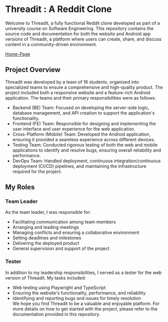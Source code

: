 # Threadit : A Reddit Clone

Welcome to Threadit, a fully functional Reddit clone developed as part of a university course on Software Engineering. This repository contains the source code and documentation for both the website and Android app versions of Threadit, a platform where users can create, share, and discuss content in a community-driven environment.  

[Home-Page](https://github.com/alhusseingamal/Reddit-Clone/blob/main/threadit-home-page.png)

## Project Overview  
Threadit was developed by a team of 18 students, organized into specialized teams to ensure a comprehensive and high-quality product. The project included both a responsive website and a feature-rich Android application. The teams and their primary responsibilities were as follows:  

- Backend (BE) Team: Focused on developing the server-side logic, database management, and API creation to support the application's functionality.  
- Frontend (FE) Team: Responsible for designing and implementing the user interface and user experience for the web application.  
- Cross-Platform (Mobile) Team: Developed the Android application, ensuring it provided a seamless experience across different devices.  
- Testing Team: Conducted rigorous testing of both the web and mobile applications to identify and resolve bugs, ensuring overall reliability and performance.  
- DevOps Team: Handled deployment, continuous integration/continuous deployment (CI/CD) pipelines, and maintaining the infrastructure required for the project.  

## My Roles
### Team Leader
As the team leader, I was responsible for:  
- Facilitating communication among team members  
- Arranging and leading meetings  
- Managing conflicts and ensuring a collaborative environment  
- Setting deadlines and milestones  
- Delivering the deployed product  
- General supervision and support of the project  

### Tester
In addition to my leadership responsibilities, I served as a tester for the web version of Threadit. My tasks included:

- Web testing using Playwright and TypeScript  
- Ensuring the website's functionality, performance, and reliability  
- Identifying and reporting bugs and issues for timely resolution  
We hope you find Threadit to be a valuable and enjoyable platform. For more details on how to get started with the project, please refer to the documentation provided in this repository.
